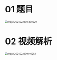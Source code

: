 # 01 题目

<img src="https://cvp.oss-cn-shanghai.aliyuncs.com/picgo/202402240854364.png" alt="image-20240224085430229" style="zoom:50%;" />



# 02 视频解析

<img src="https://cvp.oss-cn-shanghai.aliyuncs.com/picgo/202402240910539.png" alt="image-20240224091010252" style="zoom:50%;" />
